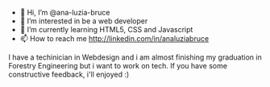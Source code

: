 - 👋 Hi, I’m @ana-luzia-bruce
- 👀 I’m interested in be a web developer
- 🌱 I’m currently learning HTML5, CSS and Javascript 
- 📫 How to reach me http://linkedin.com/in/analuziabruce

I have a techinician in Webdesign and i am almost finishing my graduation in Forestry Engineering but i want to work on tech.
If you have some constructive feedback, i'll enjoyed :)
